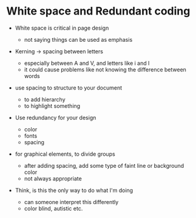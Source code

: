 # White space and Redundant coding

- White space is critical in page design
  - not saying things can be used as emphasis
- Kerning -> spacing between letters
  - especially between A and V, and letters like i and l
  - it could cause problems like not knowing the difference between words
- use spacing to structure to your document
  - to add hierarchy
  - to highlight something

- Use redundancy for your design
  - color
  - fonts
  - spacing
- for graphical elements, to divide groups
  - after adding spacing, add some type of faint line or background color
  - not always appropriate
- Think, is this the only way to do what I'm doing
  - can someone interpret this differently
  - color blind, autistic etc.
